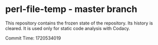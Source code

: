 # perl-file-temp - master branch

This repository contains the frozen state of the repository.
Its history is cleared. It is used only for static code
analysis with Codacy.

Commit Time: 1720534019